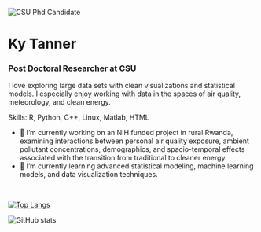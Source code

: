 ![CSU Phd Candidate](https://www.engr.colostate.edu/me/wp-content/uploads/2020/01/Mech-EN-CSU-1-C357.png)
# Ky Tanner
### Post Doctoral Researcher at CSU

I love exploring large data sets with clean visualizations and statistical models. I especially enjoy working with data in the spaces of air quality, meteorology, and clean energy.

Skills: R, Python, C++, Linux, Matlab, HTML

- 🔭 I’m currently working on an NIH funded project in rural Rwanda, examining interactions between personal air quality exposure, ambient pollutant concentrations, demographics, and spacio-temporal effects associated with the transition from traditional to cleaner energy. 
- 🌱 I’m currently learning advanced statistical modeling, machine learning models, and data visualization techniques. 


[<img src='https://cdn.jsdelivr.net/npm/simple-icons@3.0.1/icons/github.svg' alt='github' height='3'>](https://github.com/Ky-Tanner)  [<img src='https://cdn.jsdelivr.net/npm/simple-icons@3.0.1/icons/linkedin.svg' alt='linkedin' height='3'>](https://www.linkedin.com/in/ky-tanner/)  [<img src='https://cdn.jsdelivr.net/npm/simple-icons@3.0.1/icons/instagram.svg' alt='instagram' height='3'>](https://www.instagram.com/kytannercool5/)  

[![Top Langs](https://github-readme-stats.vercel.app/api/top-langs/?username=Ky-Tanner)](https://github.com/anuraghazra/github-readme-stats)

![GitHub stats](https://github-readme-stats.vercel.app/api?username=Ky-Tanner&show_icons=true&count_private=true)  

